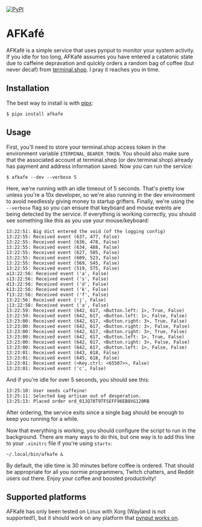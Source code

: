[![PyPI](https://img.shields.io/pypi/v/afkafe)](https://pypi.org/project/afkafe)

# AFKafé

AFKafé is a simple service that uses pynput to monitor your system activity. If you idle for too long, AFKafé assumes you have entered a catatonic state due to caffeine depravation and quickly orders a random bag of coffee (but never decaf) from [terminal.shop](https://terminal.shop). I pray it reaches you in time.

## Installation

The best way to install is with [pipx](https://github.com/pypa/pipx):

```
$ pipx install afkafe
```

## Usage

First, you'll need to store your terminal.shop access token in the environment variable `$TERMINAL_BEARER_TOKEN`. You should also make sure that the associated account at terminal.shop (or dev.terminal.shop) already has payment and address information saved. Now you can run the service:

```
$ afkafe --dev --verbose 5
```

Here, we're running with an idle timeout of 5 seconds. That's pretty low unless you're a 10x developer, so we're also running in the dev environment to avoid needlessly giving money to startup grifters. Finally, we're using the `--verbose` flag so you can ensure that keyboard and mouse events are being detected by the service. If everything is working correctly, you should see something like this as you use your mouse/keyboard:

```
13:22:51: Big dict entered the void (of the logging config)
13:22:55: Received event (637, 477, False)
13:22:55: Received event (636, 478, False)
13:22:55: Received event (634, 488, False)
13:22:55: Received event (627, 505, False)
13:22:55: Received event (609, 523, False)
13:22:55: Received event (569, 545, False)
13:22:55: Received event (519, 575, False)
a13:22:56: Received event ('a', False)
s13:22:56: Received event ('s', False)
d13:22:56: Received event ('d', False)
k13:22:56: Received event ('k', False)
f13:22:56: Received event ('f', False)
13:22:56: Received event ('j', False)
j13:22:56: Received event ('a', False)
13:22:59: Received event (642, 617, <Button.left: 1>, True, False)
13:22:59: Received event (642, 617, <Button.left: 1>, False, False)
13:23:00: Received event (642, 617, <Button.right: 3>, True, False)
13:23:00: Received event (642, 617, <Button.right: 3>, False, False)
13:23:00: Received event (642, 617, <Button.right: 3>, True, False)
13:23:00: Received event (642, 617, <Button.left: 1>, True, False)
13:23:00: Received event (642, 617, <Button.right: 3>, False, False)
13:23:00: Received event (642, 617, <Button.left: 1>, False, False)
13:23:01: Received event (643, 618, False)
13:23:01: Received event (645, 618, False)
13:23:01: Received event (<Key.ctrl: <65507>>, False)
13:23:01: Received event ('c', False)
```

And if you're idle for over 5 seconds, you should see this:

```
13:25:10: User needs caffeine!
13:25:11: Selected bag artisan out of desperation.
13:25:13: Placed order ord_01JQ78T9TFSEFF96EB8VG120RB
```

After ordering, the service exits since a single bag should be enough to keep you running for a while.

Now that everything is working, you should configure the script to run in the background. There are many ways to do this, but one way is to add this line to your `.xinitrc` file if you're using `startx`:

```
~/.local/bin/afkafe &
```

By default, the idle time is 30 minutes before coffee is ordered. That should be appropriate for all you normie programmers, Twitch chatters, and Reddit users out there. Enjoy your coffee and boosted productivity!

## Supported platforms

AFKafé has only been tested on Linux with Xorg (Wayland is not supported!), but it should work on any platform that [pynput works on](https://pynput.readthedocs.io/en/latest/limitations.html).
